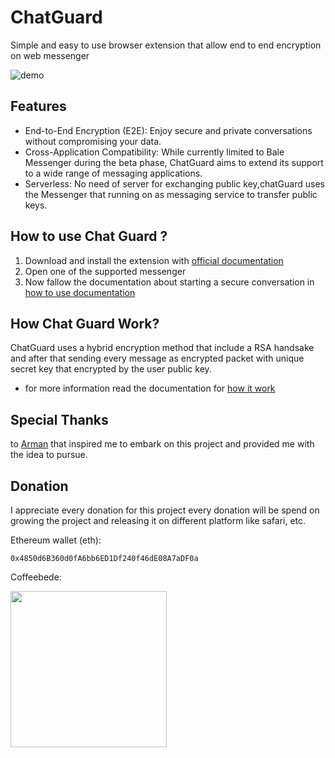 # ChatGuard

Simple and easy to use browser extension that allow end to end encryption on web messenger

![demo](https://github.com/PrivacyForge/ChatGuard/assets/58364608/6a51e555-cb58-4e88-960b-6e1c029d4cce)
## Features 
- End-to-End Encryption (E2E): Enjoy secure and private conversations without compromising your data.
- Cross-Application Compatibility: While currently limited to Bale Messenger during the beta phase, ChatGuard aims to extend its support to a wide range of messaging applications.
- Serverless: No need of server for exchanging public key,chatGuard uses the Messenger that running on as messaging service to transfer public keys.

## How to use Chat Guard ?

1. Download and install the extension with [official documentation](https://chat-guard.vercel.app/getting-started/how-to-install)
1. Open one of the supported messenger
1. Now fallow the documentation about starting a secure conversation in [how to use documentation](https://chat-guard.vercel.app/getting-started/how-to-use)

## How Chat Guard Work?
ChatGuard uses a hybrid encryption method that include a RSA handsake and after that sending every message as encrypted packet with unique secret key that encrypted by the user public key.
- for more information read the documentation for [how it work](https://chat-guard.vercel.app/encryption/introduction) 

## Special Thanks
to [Arman](https://github.com/ArmanTaheriGhaleTaki) that inspired me to embark on this project and provided me with the idea to pursue.

## Donation

I appreciate every donation for this project
every donation will be spend on growing the project and releasing it on different platform like safari, etc.

Ethereum wallet (eth):
```
0x4850d6B360d0fA6bb6ED1Df240f46dE08A7aDF0a
```
Coffeebede:

<a href="https://www.coffeebede.com/mosidev"><img  width="250px" class="img-fluid" src="https://coffeebede.ir/DashboardTemplateV2/app-assets/images/banner/default-yellow.svg" /></a>
